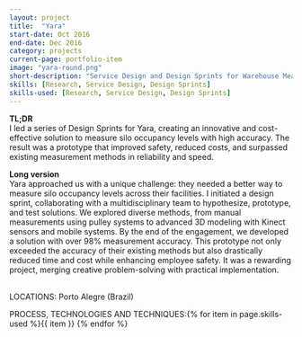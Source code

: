 ```yaml
---
layout: project
title:  "Yara"
start-date: Oct 2016
end-date: Dec 2016
category: projects
current-page: portfolio-item
image: "yara-round.png"
short-description: "Service Design and Design Sprints for Warehouse Measurement Innovation"
skills: [Research, Service Design, Design Sprints]
skills-used: [Research, Service Design, Design Sprints]
---
```


<b>TL;DR</b>
<br>
I led a series of Design Sprints for Yara, creating an innovative and cost-effective solution to measure silo occupancy levels with high accuracy. The result was a prototype that improved safety, reduced costs, and surpassed existing measurement methods in reliability and speed.

<b>Long version</b>
<br>
Yara approached us with a unique challenge: they needed a better way to measure silo occupancy levels across their facilities. I initiated a design sprint, collaborating with a multidisciplinary team to hypothesize, prototype, and test solutions.
We explored diverse methods, from manual measurements using pulley systems to advanced 3D modeling with Kinect sensors and mobile systems. By the end of the engagement, we developed a solution with over 98% measurement accuracy. This prototype not only exceeded the accuracy of their existing methods but also drastically reduced time and cost while enhancing employee safety. It was a rewarding project, merging creative problem-solving with practical implementation.

<br>
<span class="category-description">LOCATIONS:</span>
Porto Alegre (Brazil)

<span class="category-description">PROCESS, TECHNOLOGIES AND TECHNIQUES:</span>{% for item in page.skills-used %}<span class="skill-item">{{ item }}</span> {% endfor %} 